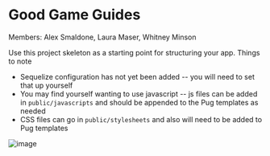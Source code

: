 # Good Game Guides

Members: Alex Smaldone, Laura Maser, Whitney Minson

Use this project skeleton as a starting point for structuring your app. Things to note
* Sequelize configuration has not yet been added -- you will need to set that up yourself
* You may find yourself wanting to use javascript -- js files can be added in `public/javascripts` and should be appended to the Pug templates as needed
* CSS files can go in `public/stylesheets` and also will need to be added to Pug templates

![image](https://user-images.githubusercontent.com/89945390/150033534-23a8894d-9f89-4c98-911c-540c2d345bab.png)
